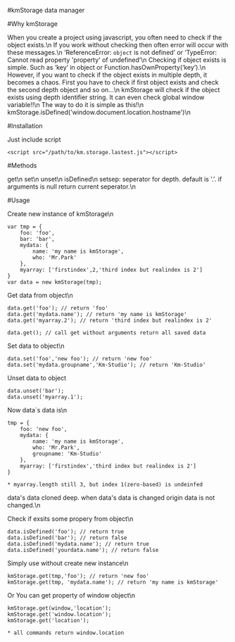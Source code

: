 #kmStorage
data manager


#Why kmStorage

When you create a project using javascript, you often need to check if the object exists.\n
If you work without checking then often error will occur with these messages.\n
	‘ReferenceError: `object` is not defined’ or ‘TypeError: Cannot read property 'property' of undefined’\n
Checking if object exists is simple. Such as ‘key’ in object or Function.hasOwnProperty(‘key’).\n
However, if you want to check if the object exists in multiple depth, it becomes a chaos. First you have to check if first object exists and check the second depth object and so on…\n
kmStorage will check if the object exists using depth identifier string. It can even check global window variable!!\n
The way to do it is simple as this!\n
   kmStorage.isDefined('window.document.location.hostname')\n

#Installation

Just include script

	<script src="/path/to/km.storage.lastest.js"></script>


#Methods

get\n
set\n
unset\n
isDefined\n
setsep: seperator for depth. default is '.'. if arguments is null return current seperator.\n


#Usage

Create new instance of kmStorage\n

	var tmp = {
		foo: 'foo',
		bar: 'bar',
		mydata: {
			name: 'my name is kmStorage',
			who: 'Mr.Park'
		},
		myarray: ['firstindex',2,'third index but realindex is 2']
	}
	var data = new kmStorage(tmp);


Get data from object\n

	data.get('foo'); // return 'foo'
	data.get('mydata.name'); // return 'my name is kmStorage'
	data.get('myarray.2'); // return 'third index but realindex is 2'

	data.get(); // call get without arguments return all saved data



Set data to object\n

	data.set('foo','new foo'); // return 'new foo'
	data.set('mydata.groupname','Km-Studio'); // return 'Km-Studio'


Unset data to object

	data.unset('bar');
	data.unset('myarray.1');


Now data\`s data is\n

	tmp = {
		foo: 'new foo',
		mydata: {
			name: 'my name is kmStorage',
			who: 'Mr.Park',
			groupname: 'Km-Studio'
		},
		myarray: ['firstindex','third index but realindex is 2']
	}

	* myarray.length still 3, but index 1(zero-based) is undeinfed

data's data cloned deep. when data's data is changed origin data is not changed.\n

Check if exsits some propery from object\n

	data.isDefined('foo'); // return true
	data.isDefined('bar'); // return false
	data.isDefined('mydata.name'); // return true
	data.isDefined('yourdata.name'); // return false


Simply use without create new instance\n

	kmStorage.get(tmp,'foo'); // return 'new foo'
	kmStorage.get(tmp, 'mydata.name'); // return 'my name is kmStorage'


Or You can get property of window object\n

	kmStorage.get(window,'location');
	kmStorage.get('window.location');
	kmStorage.get('location');

	* all commands return window.location

